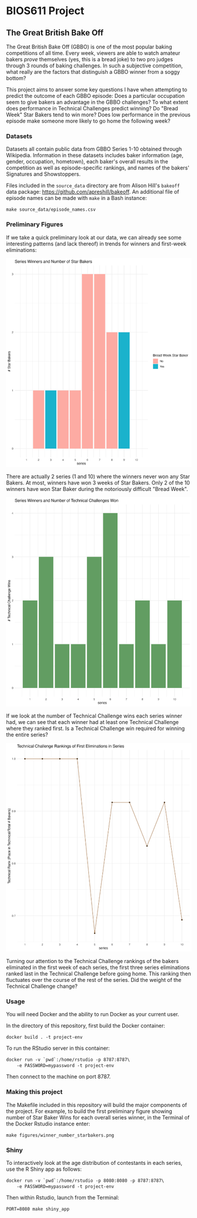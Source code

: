 # BIOS611 Project

## The Great British Bake Off

The Great British Bake Off (GBBO) is one of the most popular baking competitions
of all time. Every week, viewers are able to watch amateur bakers *prove* 
themselves (yes, this is a bread joke) to two pro judges through 3 rounds of 
baking challenges. In such a subjective competition, what really are the 
factors that distinguish a GBBO winner from a soggy bottom?

This project aims to answer some key questions I have when attempting to predict
the outcome of each GBBO episode: Does a particular occupation seem to give
bakers an advantage in the GBBO challenges? To what extent does performance in 
Technical Challenges predict winning? Do "Bread Week" Star Bakers tend to 
win more? Does low performance in the previous episode make someone more likely 
to go home the following week?

### Datasets

Datasets all contain public data from GBBO Series 1-10 obtained through 
Wikipedia. Information in these datasets includes baker information (age, gender,
occupation, hometown), each baker's overall results in the competition as well
as episode-specific rankings, and names of the bakers' Signatures and 
Showstoppers. 

Files included in the `source_data` directory are from Alison Hill's `bakeoff`
data package: https://github.com/apreshill/bakeoff. An additional file of episode
names can be made with `make` in a Bash instance:

```
make source_data/episode_names.csv
```

### Preliminary Figures

If we take a quick preliminary look at our data, we can already see some interesting
patterns (and lack thereof) in trends for winners and first-week 
eliminations:

![](assets/winner_number_starbakers.png)

There are actually 2 series (1 and 10) where the winners never won any
Star Bakers. At most, winners have won 3 weeks of Star Bakers. Only 2 of 
the 10 winners have won Star Baker during the notoriously difficult "Bread Week".

![](assets/winner_number_technicals.png)

If we look at the number of Technical Challenge wins each series winner had,
we can see that each winner had at least one Technical Challenge where they 
ranked first. Is a Technical Challenge win required for winning the entire
series?

![](assets/first_losers_technicals.png)

Turning our attention to the Technical Challenge rankings of the bakers
eliminated in the first week of each series, the first three series eliminations
ranked last in the Technical Challenge before going home. This ranking then 
fluctuates over the course of the rest of the series. Did the weight of the
Technical Challenge change? 


### Usage 

You will need Docker and the ability to run Docker as your current user.

In the directory of this repository, first build the Docker container:

```
docker build . -t project-env
```

To run the RStudio server in this container:
```
docker run -v `pwd`:/home/rstudio -p 8787:8787\
    -e PASSWORD=mypassword -t project-env
```
Then connect to the machine on port 8787.

### Making this project

The Makefile included in this repository will build the major components
of the project. For example, to build the first preliminary figure showing
number of Star Baker Wins for each overall series winner, in the Terminal of
the Docker Rstudio instance enter:

```
make figures/winner_number_starbakers.png
```

### Shiny

To interactively look at the age distribution of contestants in each series,
use the R Shiny app as follows:

```
docker run -v `pwd`:/home/rstudio -p 8080:8080 -p 8787:8787\
    -e PASSWORD=mypassword -t project-env
```

Then within Rstudio, launch from the Terminal:

```
PORT=8080 make shiny_app 
```